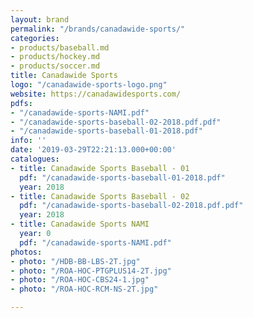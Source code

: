 ```yaml
---
layout: brand
permalink: "/brands/canadawide-sports/"
categories:
- products/baseball.md
- products/hockey.md
- products/soccer.md
title: Canadawide Sports
logo: "/canadawide-sports-logo.png"
website: https://canadawidesports.com/
pdfs:
- "/canadawide-sports-NAMI.pdf"
- "/canadawide-sports-baseball-02-2018.pdf.pdf"
- "/canadawide-sports-baseball-01-2018.pdf"
info: ''
date: '2019-03-29T22:21:13.000+00:00'
catalogues:
- title: Canadawide Sports Baseball - 01
  pdf: "/canadawide-sports-baseball-01-2018.pdf"
  year: 2018
- title: Canadawide Sports Baseball - 02
  pdf: "/canadawide-sports-baseball-02-2018.pdf.pdf"
  year: 2018
- title: Canadawide Sports NAMI
  year: 0
  pdf: "/canadawide-sports-NAMI.pdf"
photos:
- photo: "/HDB-BB-LBS-2T.jpg"
- photo: "/ROA-HOC-PTGPLUS14-2T.jpg"
- photo: "/ROA-HOC-CBS24-1.jpg"
- photo: "/ROA-HOC-RCM-NS-2T.jpg"

---
```

